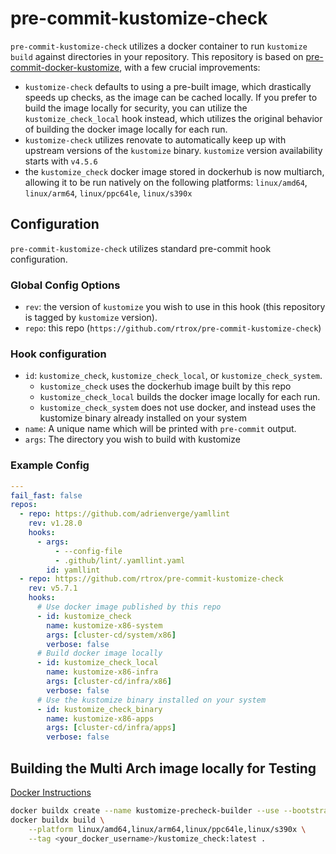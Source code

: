 # pre-commit-kustomize-check

`pre-commit-kustomize-check` utilizes a docker container to run `kustomize build` against directories in your repository. This repository is based on [pre-commit-docker-kustomize](https://github.com/dmitri-lerko/pre-commit-docker-kustomize),
with a few crucial improvements:

- `kustomize-check` defaults to using a pre-built image, which drastically speeds up checks, as the image can be cached locally. If you prefer to build the image locally for security, you can utilize the `kustomize_check_local` hook instead, which utilizes the original behavior of building the docker image locally for each run.
- `kustomize-check` utilizes renovate to automatically keep up with upstream versions of the `kustomize` binary. `kustomize` version availability starts with `v4.5.6`
- the `kustomize_check` docker image stored in dockerhub is now multiarch, allowing it to be run natively on the following platforms: `linux/amd64`, `linux/arm64`, `linux/ppc64le`, `linux/s390x`

## Configuration

`pre-commit-kustomize-check` utilizes standard pre-commit hook configuration.

### Global Config Options

- `rev`: the version of `kustomize` you wish to use in this hook (this repository is tagged by `kustomize` version).
- `repo`: this repo (`https://github.com/rtrox/pre-commit-kustomize-check`)

### Hook configuration

- `id`: `kustomize_check`,  `kustomize_check_local`, or `kustomize_check_system`.
  - `kustomize_check` uses the dockerhub image built by this repo
  - `kustomize_check_local` builds the docker image locally for each run.
  - `kustomize_check_system` does not use docker, and instead uses the kustomize binary already installed on your system
- `name`: A unique name which will be printed with `pre-commit` output.
- `args`: The directory you wish to build with kustomize

### Example Config

```yaml
---
fail_fast: false
repos:
  - repo: https://github.com/adrienverge/yamllint
    rev: v1.28.0
    hooks:
      - args:
          - --config-file
          - .github/lint/.yamllint.yaml
        id: yamllint
  - repo: https://github.com/rtrox/pre-commit-kustomize-check
    rev: v5.7.1
    hooks:
      # Use docker image published by this repo
      - id: kustomize_check
        name: kustomize-x86-system
        args: [cluster-cd/system/x86]
        verbose: false
      # Build docker image locally
      - id: kustomize_check_local
        name: kustomize-x86-infra
        args: [cluster-cd/infra/x86]
        verbose: false
      # Use the kustomize binary installed on your system
      - id: kustomize_check_binary
        name: kustomize-x86-apps
        args: [cluster-cd/infra/apps]
        verbose: false
```

## Building the Multi Arch image locally for Testing

[Docker Instructions](https://www.docker.com/blog/how-to-rapidly-build-multi-architecture-images-with-buildx/#:~:text=Building%20Multi%2DArchitecture%20Images%20with,manifest%20list%20to%20Docker%20Hub.)

```bash
docker buildx create --name kustomize-precheck-builder --use --bootstrap
docker buildx build \
    --platform linux/amd64,linux/arm64,linux/ppc64le,linux/s390x \
    --tag <your_docker_username>/kustomize_check:latest .
```
